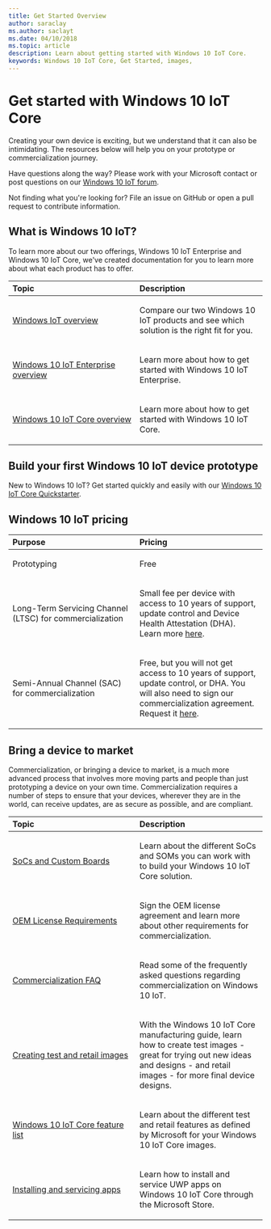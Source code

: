 ```yaml
---
title: Get Started Overview
author: saraclay 
ms.author: saclayt 
ms.date: 04/10/2018 
ms.topic: article 
description: Learn about getting started with Windows 10 IoT Core.
keywords: Windows 10 IoT Core, Get Started, images, 
---
```


# Get started with Windows 10 IoT Core

Creating your own device is exciting, but we understand that it can also be intimidating. The resources below will help you on your prototype or commercialization journey. 

Have questions along the way? Please work with your Microsoft contact or post questions on our [Windows 10 IoT forum](https://social.msdn.microsoft.com/forums/en-US/home?forum=WindowsIoT).

Not finding what you're looking for? File an issue on GitHub or open a pull request to contribute information.

## What is Windows 10 IoT?

To learn more about our two offerings, Windows 10 IoT Enterprise and Windows 10 IoT Core, we've created documentation for you to learn more about what each product has to offer.  

<table>
<colgroup>
<col width="50%" />
<col width="50%" />
</colgroup>
<thead>
<tr class="header">
<th align="left">Topic</th>
<th align="left">Description</th>
</tr>
</thead>
<tbody>

<tr class="odd">
<td align="left"><p><a href="windows-iot.md" data-raw-source="[Windows IoT Overview](windows-iot.md)">Windows IoT overview</a></p></td>
<td align="left"><p>Compare our two Windows 10 IoT products and see which solution is the right fit for you.</p></td>
</tr>

<tr class="odd">
<td align="left"><p><a href="windows-iot-enterprise.md" data-raw-source="[Windows 10 IoT Enterprise Overview](windows-iot-enterprise.md)">Windows 10 IoT Enterprise overview</a></p></td>
<td align="left"><p>Learn more about how to get started with Windows 10 IoT Enterprise.</p></td>
</tr>

<tr class="odd">
<td align="left"><p><a href="windows-iot-core.md" data-raw-source="[Windows 10 IoT Core Overview](windows-iot-core.md)">Windows 10 IoT Core overview</a></p></td>
<td align="left"><p>Learn more about how to get started with Windows 10 IoT Core.</p></td>
</tr>

</tbody>
</table>

## Build your first Windows 10 IoT device prototype

New to Windows 10 IoT? Get started quickly and easily with our [Windows 10 IoT Core Quickstarter](tutorials/Tutorials.md). 

## Windows 10 IoT pricing

<table>
<colgroup>
<col width="50%" />
<col width="50%" />
</colgroup>
<thead>
<tr class="header">
<th align="left">Purpose</th>
<th align="left">Pricing</th>
</tr>
</thead>
<tbody>

<tr class="odd">
<td align="left"><p>Prototyping</p></td>
<td align="left"><p>Free</p></td>
</tr>

<tr class="odd">
<td align="left"><p>Long-Term Servicing Channel (LTSC) for commercialization</p></td>
<td align="left"><p>Small fee per device with access to 10 years of support, update control and Device Health Attestation (DHA). Learn more <a href="https://docs.microsoft.com/windows-hardware/manufacture/iot/iotcoreservicesoverview" data-raw-source="[here](https://docs.microsoft.com/windows-hardware/manufacture/iot/iotcoreservicesoverview)">here</a>.</p></td>
</tr>

<tr class="odd">
<td align="left"><p>Semi-Annual Channel (SAC) for commercialization</p></td>
<td align="left"><p>Free, but you will not get access to 10 years of support, update control, or DHA. You will also need to sign our commercialization agreement. Request it <a href="www.aka.ms/SAC-agreement">here</a>.</p></td>
</tr>

</tbody>
</table>

## Bring a device to market

Commercialization, or bringing a device to market, is a much more advanced process that involves more moving parts and people than just prototyping a device on your own time. Commercialization requires a number of steps to ensure that your devices, wherever they are in the world, can receive updates, are as secure as possible, and are compliant. 

<table>
<colgroup>
<col width="50%" />
<col width="50%" />
</colgroup>
<thead>
<tr class="header">
<th align="left">Topic</th>
<th align="left">Description</th>
</tr>
</thead>
<tbody>

<tr class="odd">
<td align="left"><p><a href="learn-about-hardware/SoCsAndCustomBoards.md" data-raw-source="[SoCs and Custom Boards](learn-about-hardware/SoCsAndCustomBoards.md)">SoCs and Custom Boards</a></p></td>
<td align="left"><p>Learn about the different SoCs and SOMs you can work with to build your Windows 10 IoT Core solution.</p></td>
</tr>

<tr class="odd">
<td align="left"><p><a href="https://docs.microsoft.com/windows-hardware/manufacture/iot/license-requirements" data-raw-source="[OEM License Requirements](https://docs.microsoft.com/windows-hardware/manufacture/iot/license-requirements)">OEM License Requirements</a></p></td>
<td align="left"><p>Sign the OEM license agreement and learn more about other requirements for commercialization.</p></td>
</tr>

<tr class="odd">
<td align="left"><p><a href="https://docs.microsoft.com/windows-hardware/manufacture/iot/commercializationfaq" data-raw-source="[Commercialization FAQ](https://docs.microsoft.com/windows-hardware/manufacture/iot/commercializationfaq)">Commercialization FAQ</a></p></td>
<td align="left"><p>Read some of the frequently asked questions regarding commercialization on Windows 10 IoT.</p></td>
</tr>

<tr class="odd">
<td align="left"><p><a href="https://docs.microsoft.com/windows-hardware/manufacture/iot/iot-core-manufacturing-guide" data-raw-source="[Creating test and retail images](https://docs.microsoft.com/windows-hardware/manufacture/iot/iot-core-manufacturing-guide)">Creating test and retail images</a></p></td>
<td align="left"><p>With the Windows 10 IoT Core manufacturing guide, learn how to create test images - great for trying out new ideas and designs - and retail images - for more final device designs.</p></td>
</tr>

<tr class="odd">
<td align="left"><p><a href="https://docs.microsoft.com/windows-hardware/manufacture/iot/iot-core-feature-list" data-raw-source="[Windows 10 IoT Core feature list](https://docs.microsoft.com/windows-hardware/manufacture/iot/iot-core-feature-list)">Windows 10 IoT Core feature list</a></p></td>
<td align="left"><p>Learn about the different test and retail features as defined by Microsoft for your Windows 10 IoT Core images.</p></td>
</tr>

<tr class="odd">
<td align="left"><p><a href="https://docs.microsoft.com/windows-hardware/service/iot/servicing-msstore" data-raw-source="[Installing and servicing apps](https://docs.microsoft.com/windows-hardware/service/iot/servicing-msstore)">Installing and servicing apps</a></p></td>
<td align="left"><p>Learn how to install and service UWP apps on Windows 10 IoT Core through the Microsoft Store.</p></td>
</tr>


</tbody>
</table>
